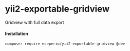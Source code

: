 # yii2-exportable-gridview
Gridview with full data export

#### Installation
```
composer require eseperio/yii2-exportable-gridview @dev
```
